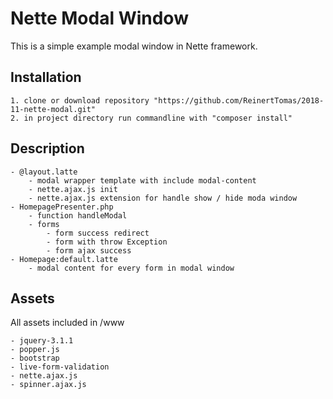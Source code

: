 Nette Modal Window
=============

This is a simple example modal window in Nette framework.


Installation
------------

	1. clone or download repository "https://github.com/ReinertTomas/2018-11-nette-modal.git"
	2. in project directory run commandline with "composer install"

Description
------------

    - @layout.latte
        - modal wrapper template with include modal-content
        - nette.ajax.js init
        - nette.ajax.js extension for handle show / hide moda window
    - HomepagePresenter.php
        - function handleModal
        - forms
            - form success redirect
            - form with throw Exception
            - form ajax success
    - Homepage:default.latte
        - modal content for every form in modal window

Assets
------------

All assets included in /www

    - jquery-3.1.1
    - popper.js
    - bootstrap
    - live-form-validation
    - nette.ajax.js
    - spinner.ajax.js
	
